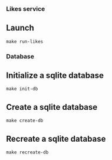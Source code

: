 ### Likes service

## Launch
```
make run-likes
```
### Database
## Initialize a sqlite database
```
make init-db
```

## Create a sqlite database
```
make create-db
```

## Recreate a sqlite database
```
make recreate-db
```